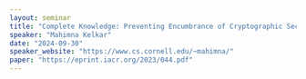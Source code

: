 ```yaml
---
layout: seminar
title: "Complete Knowledge: Preventing Encumbrance of Cryptographic Secrets"
speaker: "Mahimna Kelkar"
date: "2024-09-30"
speaker_website: "https://www.cs.cornell.edu/~mahimna/"
paper: "https://eprint.iacr.org/2023/044.pdf"
---
```

